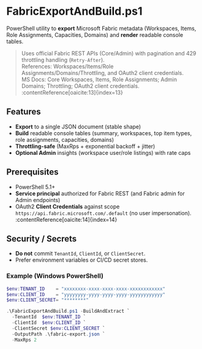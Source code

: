 # FabricExportAndBuild.ps1

PowerShell utility to **export** Microsoft Fabric metadata (Workspaces, Items, Role Assignments, Capacities, Domains) and **render** readable console tables.

> Uses official Fabric REST APIs (Core/Admin) with pagination and 429 throttling handling (`Retry-After`).  
> References: Workspaces/Items/Role Assignments/Domains/Throttling, and OAuth2 client credentials.  
> MS Docs: Core Workspaces, Items, Role Assignments; Admin Domains; Throttling; OAuth2 client credentials. :contentReference[oaicite:13]{index=13}

## Features
- **Export** to a single JSON document (stable shape)
- **Build** readable console tables (summary, workspaces, top item types, role assignments, capacities, domains)
- **Throttling-safe** (MaxRps + exponential backoff + jitter)
- **Optional Admin** insights (workspace user/role listings) with rate caps

## Prerequisites
- PowerShell 5.1+
- **Service principal** authorized for Fabric REST (and Fabric admin for Admin endpoints)
- OAuth2 **Client Credentials** against scope `https://api.fabric.microsoft.com/.default` (no user impersonation). :contentReference[oaicite:14]{index=14}

## Security / Secrets
- **Do not** commit `TenantId`, `ClientId`, or `ClientSecret`.
- Prefer environment variables or CI/CD secret stores.

### Example (Windows PowerShell)
```powershell
$env:TENANT_ID    = "xxxxxxxx-xxxx-xxxx-xxxx-xxxxxxxxxxxx"
$env:CLIENT_ID    = "yyyyyyyy-yyyy-yyyy-yyyy-yyyyyyyyyyyy"
$env:CLIENT_SECRET= "********"

.\FabricExportAndBuild.ps1 -BuildAndExtract `
  -TenantId  $env:TENANT_ID `
  -ClientId  $env:CLIENT_ID `
  -ClientSecret $env:CLIENT_SECRET `
  -OutputPath .\fabric-export.json `
  -MaxRps 2
